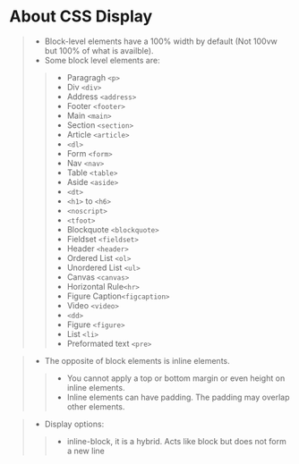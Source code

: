 # About CSS Display

> - Block-level elements have a 100% width by default (Not 100vw but 100% of what is availble). 
> - Some block level elements are: 
>> - Paragragh `<p>`
>> - Div `<div>`
>> - Address `<address>`
>> - Footer `<footer>`
>> - Main `<main>`
>> - Section `<section>`
>> - Article `<article>`
>> - `<dl>`
>> - Form `<form>`
>> - Nav `<nav>`
>> - Table `<table>`
>> - Aside `<aside>`
>> - `<dt>`
>> - `<h1>` to `<h6>`
>> - `<noscript>`
>> - `<tfoot>`
>> - Blockquote `<blockquote>`
>> - Fieldset `<fieldset>`
>> - Header `<header>`
>> - Ordered List `<ol>`
>> - Unordered List `<ul>`
>> - Canvas `<canvas>`
>> - Horizontal Rule`<hr>`
>> - Figure Caption`<figcaption>`
>> - Video `<video>`
>> - `<dd>`
>> - Figure `<figure>`
>> - List `<li>`
>> - Preformated text `<pre>`

> - The opposite of block elements is inline elements.
>> - You cannot apply a top or bottom margin or even height on inline elements.
>> - Inline elements can have padding. The padding may overlap other elements.

> - Display options:
>> - inline-block, it is a hybrid. Acts like block but does not form a new line
